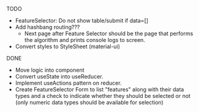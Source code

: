 TODO

- FeatureSelector: Do not show table/submit if data=[]
- Add hashbang routing???
    - Next page after Feature Selector should be the page that performs the
    algorithm and prints console logs to screen.
- Convert styles to StyleSheet (material-ui)

DONE

- Move logic into component 
- Convert useState into useReducer.
- Implement useActions pattern on reducer.
- Create FeatureSelector Form to list "features" along with their
    data types and a check to indicate whether they should be selected
    or not (only numeric data types should be available for selection)
